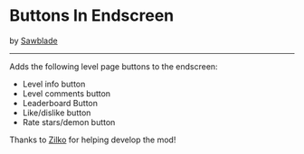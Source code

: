 # Buttons In Endscreen
by [Sawblade](user:14662713)

---
Adds the following level page buttons to the endscreen:
* Level info button
* Level comments button
* Leaderboard Button
* Like/dislike button
* Rate stars/demon button

Thanks to [Zilko](user:10300913) for helping develop the mod!